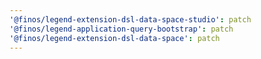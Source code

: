 ```yaml
---
'@finos/legend-extension-dsl-data-space-studio': patch
'@finos/legend-application-query-bootstrap': patch
'@finos/legend-extension-dsl-data-space': patch
---
```

